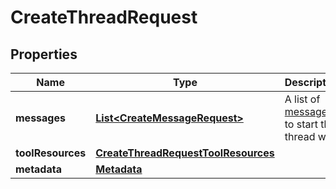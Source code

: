 # CreateThreadRequest

## Properties
Name | Type | Description | Notes
------------ | ------------- | ------------- | -------------
**messages** | [**List&lt;CreateMessageRequest&gt;**](CreateMessageRequest.md) | A list of [messages](/docs/api-reference/messages) to start the thread with. |  [optional]
**toolResources** | [**CreateThreadRequestToolResources**](CreateThreadRequestToolResources.md) |  |  [optional]
**metadata** | [**Metadata**](Metadata.md) |  |  [optional]
